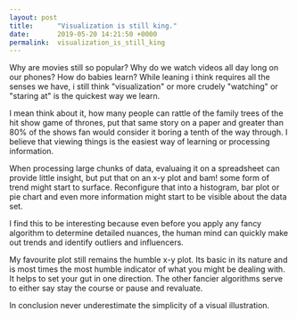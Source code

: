 ```yaml
---
layout: post
title:      "Visualization is still king."
date:       2019-05-20 14:21:50 +0000
permalink:  visualization_is_still_king
---
```



Why are movies still so popular?  Why do we watch videos all day long on our phones? How do babies learn? While leaning i think requires all the senses we have, i still think "visualization" or more crudely "watching" or "staring at" is the quickest way we learn.

I mean think about it, how many people can rattle of the family trees of the hit show game of thrones, put that same story on a paper and greater than 80% of the shows fan would consider it boring a tenth of the way through. I believe that viewing things is the easiest  way of learning or processing information.

When processing large chunks of data, evaluaing it on a spreadsheet can provide little insight, but put that on an x-y plot and bam! some form of trend  might start to surface. Reconfigure that into a histogram, bar plot or pie chart and even more information might start to be visible about the data set.

I find this to be interesting because even before you apply any fancy algorithm to determine detailed nuances, the human mind can quickly make out trends and identify outliers and influencers.

My favourite plot still remains the humble x-y plot. Its basic in its nature and is most times the most humble indicator of what you might be dealing with. It helps to set your gut in one direction. The other fancier algorithms serve to either say stay the course or pause and revaluate.

In conclusion never underestimate the simplicity of a visual illustration.
